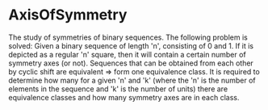 # AxisOfSymmetry
The study of symmetries of binary sequences.
The following problem is solved:
Given a binary sequence of length 'n', consisting of 0 and 1.
If it is depicted as a regular 'n' square, then it will contain a certain number of symmetry axes (or not).
Sequences that can be obtained from each other by cyclic shift are equivalent => form one equivalence class.
It is required to determine how many for a given 'n' and 'k' (where the 'n' is the number of elements in the sequence and 'k' is the number of units) there are equivalence classes and how many symmetry axes are in each class.
